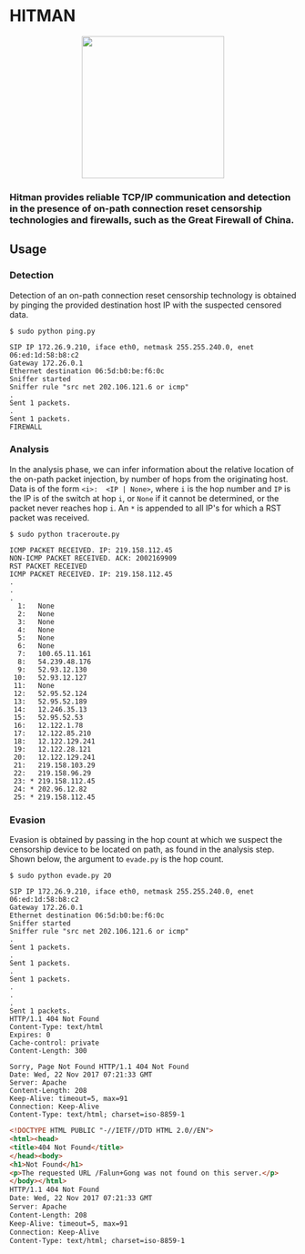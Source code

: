 # HITMAN

<p align="center">
  <img src="https://github.com/williampsmith/Hitman/blob/master/Assets/hitman.png" width=250>
  <br/>
</p>

### Hitman provides reliable TCP/IP communication and detection in the presence of on-path connection reset censorship technologies and firewalls, such as the Great Firewall of China.

## Usage

### Detection
Detection of an on-path connection reset censorship technology is obtained by
pinging the provided destination host IP with the suspected censored data.

`$ sudo python ping.py`

```
SIP IP 172.26.9.210, iface eth0, netmask 255.255.240.0, enet 06:ed:1d:58:b8:c2
Gateway 172.26.0.1
Ethernet destination 06:5d:b0:be:f6:0c
Sniffer started
Sniffer rule "src net 202.106.121.6 or icmp"
.
Sent 1 packets.
.
Sent 1 packets.
FIREWALL
```

### Analysis
In the analysis phase, we can infer information about the relative location of
the on-path packet injection, by number of hops from the originating host.
Data is of the form `<i>:  <IP | None>`, where `i` is the hop number and `IP` is
the IP is of the switch at hop `i`, or `None` if it cannot be determined, or the
packet never reaches hop `i`. An `*` is appended to all IP's for which a RST
packet was received.

`$ sudo python traceroute.py`

```
ICMP PACKET RECEIVED. IP: 219.158.112.45
NON-ICMP PACKET RECEIVED. ACK: 2002169909
RST PACKET RECEIVED
ICMP PACKET RECEIVED. IP: 219.158.112.45
.
.
.
  1:   None
  2:   None
  3:   None
  4:   None
  5:   None
  6:   None
  7:   100.65.11.161
  8:   54.239.48.176
  9:   52.93.12.130
 10:   52.93.12.127
 11:   None
 12:   52.95.52.124
 13:   52.95.52.189
 14:   12.246.35.13
 15:   52.95.52.53
 16:   12.122.1.78
 17:   12.122.85.210
 18:   12.122.129.241
 19:   12.122.28.121
 20:   12.122.129.241
 21:   219.158.103.29
 22:   219.158.96.29
 23: * 219.158.112.45
 24: * 202.96.12.82
 25: * 219.158.112.45
 ```

### Evasion
Evasion is obtained by passing in the hop count at which we suspect the censorship
device to be located on path, as found in the analysis step. Shown below, the
argument to `evade.py` is the hop count.

`$ sudo python evade.py 20`

```
SIP IP 172.26.9.210, iface eth0, netmask 255.255.240.0, enet 06:ed:1d:58:b8:c2
Gateway 172.26.0.1
Ethernet destination 06:5d:b0:be:f6:0c
Sniffer started
Sniffer rule "src net 202.106.121.6 or icmp"
.
Sent 1 packets.
.
Sent 1 packets.
.
Sent 1 packets.
.
.
.
Sent 1 packets.
HTTP/1.1 404 Not Found
Content-Type: text/html
Expires: 0
Cache-control: private
Content-Length: 300

Sorry, Page Not Found HTTP/1.1 404 Not Found
Date: Wed, 22 Nov 2017 07:21:33 GMT
Server: Apache
Content-Length: 208
Keep-Alive: timeout=5, max=91
Connection: Keep-Alive
Content-Type: text/html; charset=iso-8859-1
```

```html
<!DOCTYPE HTML PUBLIC "-//IETF//DTD HTML 2.0//EN">
<html><head>
<title>404 Not Found</title>
</head><body>
<h1>Not Found</h1>
<p>The requested URL /Falun+Gong was not found on this server.</p>
</body></html>
HTTP/1.1 404 Not Found
Date: Wed, 22 Nov 2017 07:21:33 GMT
Server: Apache
Content-Length: 208
Keep-Alive: timeout=5, max=91
Connection: Keep-Alive
Content-Type: text/html; charset=iso-8859-1
```
